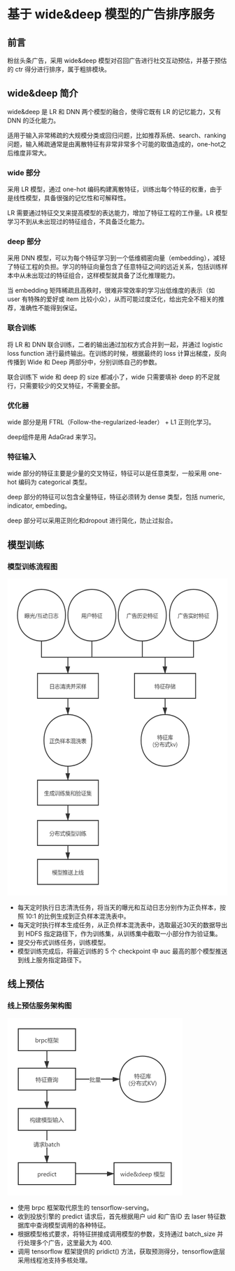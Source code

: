 # 基于 wide&deep 模型的广告排序服务
## 前言
粉丝头条广告，采用 wide&deep 模型对召回广告进行社交互动预估，并基于预估的 ctr 得分进行排序，属于粗排模块。

## wide&deep 简介
wide&deep 是 LR 和 DNN 两个模型的融合，使得它既有 LR 的记忆能力，又有 DNN 的泛化能力。

适用于输入非常稀疏的大规模分类或回归问题，比如推荐系统、search、ranking 问题，输入稀疏通常是由离散特征有非常非常多个可能的取值造成的，one-hot之后维度非常大。

### wide 部分
采用 LR 模型，通过 one-hot 编码构建离散特征，训练出每个特征的权重，由于是线性模型，具备很强的记忆性和可解释性。

LR 需要通过特征交叉来提高模型的表达能力，增加了特征工程的工作量。LR 模型学习不到从未出现过的特征组合，不具备泛化能力。

### deep 部分
采用 DNN 模型，可以为每个特征学习到一个低维稠密向量（embedding），减轻了特征工程的负担。学习的特征向量包含了任意特征之间的远近关系，包括训练样本中从未出现过的特征组合，这样模型就具备了泛化推理能力。

当 embedding 矩阵稀疏且高秩时，很难非常效率的学习出低维度的表示（如 user 有特殊的爱好或 item 比较小众），从而可能过度泛化，给出完全不相关的推荐，准确性不能得到保证。

### 联合训练
将 LR 和 DNN 联合训练，二者的输出通过加权方式合并到一起，并通过 logistic loss function 进行最终输出。在训练的时候，根据最终的 loss 计算出梯度，反向传播到 Wide 和 Deep 两部分中，分别训练自己的参数。

联合训练下 wide 和 deep 的 size 都减小了，wide 只需要填补 deep 的不足就行，只需要较少的交叉特征，不需要全部。

### 优化器
wide 部分是用 FTRL（Follow-the-regularized-leader） + L1 正则化学习。

deep组件是用 AdaGrad 来学习。

### 特征输入
wide 部分的特征主要是少量的交叉特征，特征可以是任意类型，一般采用 one-hot 编码为 categorical 类型。

deep 部分的特征可以包含全量特征，特征必须转为 dense 类型，包括 numeric, indicator, embeding。

deep 部分可以采用正则化和dropout 进行简化，防止过拟合。

## 模型训练
### 模型训练流程图
<img src="images/train.png" alt="" width="542" height="724" align="bottom" />

- 每天定时执行日志清洗任务，将当天的曝光和互动日志分别作为正负样本，按照 10:1 的比例生成到正负样本混洗表中。
- 每天定时执行样本生成任务，从正负样本混洗表中，选取最近30天的数据导出到 HDFS 指定路径下，作为训练集，从训练集中截取一小部分作为验证集。
- 提交分布式训练任务，训练模型。
- 模型训练完成后，将最近训练的 5 个 checkpoint 中 auc 最高的那个模型推送到线上服务指定路径下。

## 线上预估
### 线上预估服务架构图
<img src="images/predict.png" alt="" width="400" height="406" align="bottom" />

- 使用 brpc 框架取代原生的 tensorflow-serving。
- 收到投放引擎的 predict 请求后，首先根据用户 uid 和广告ID 去 laser 特征数据库中查询模型调用的各种特征。
- 根据模型格式要求，将特征拼接成调用模型的参数，支持通过 batch_size 并行处理多个广告，这里最大为 400.
- 调用 tensorflow 框架提供的 pridict() 方法，获取预测得分，tensorflow底层采用线程池支持多核处理。
